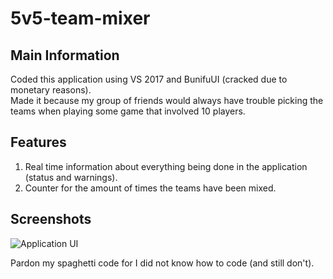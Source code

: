 # 5v5-team-mixer

## Main Information

Coded this application using VS 2017 and BunifuUI (cracked due to monetary reasons).  
Made it because my group of friends would always have trouble picking the teams when playing some game that involved 10 players.  

## Features

1. Real time information about everything being done in the application (status and warnings).  
2. Counter for the amount of times the teams have been mixed.  

## Screenshots

![Application UI](https://i.imgur.com/yk6l1qO.png)

Pardon my spaghetti code for I did not know how to code (and still don't).  
